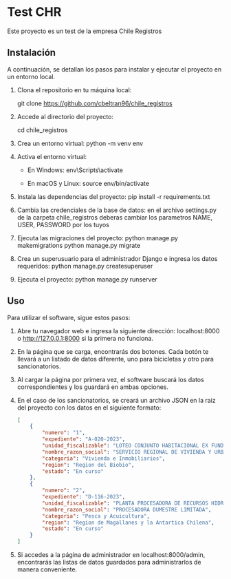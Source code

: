 # Test CHR

Este proyecto es un test de la empresa Chile Registros 

## Instalación

A continuación, se detallan los pasos para instalar y ejecutar el proyecto en un entorno local.

1. Clona el repositorio en tu máquina local:

   git clone https://github.com/cbeltran96/chile_registros

2. Accede al directorio del proyecto:

    cd chile_registros

3. Crea un entorno virtual:
    python -m venv env

4. Activa el entorno virtual:

    - En Windows:
    env\Scripts\activate
    
    - En macOS y Linux:
    source env/bin/activate
    
5. Instala las dependencias del proyecto:
    pip install -r requirements.txt

6. Cambia las credenciales de la base de datos:
    en el archivo settings.py de la carpeta chile_registros deberas cambiar los parametros NAME, USER, PASSWORD por los tuyos

7. Ejecuta las migraciones del proyecto:
    python manage.py makemigrations
    python manage.py migrate

8. Crea un superusuario para el administrador Django e ingresa los datos requeridos:
    python manage.py createsuperuser
    
9. Ejecuta el proyecto:
    python manage.py runserver



## Uso
Para utilizar el software, sigue estos pasos:

1. Abre tu navegador web e ingresa la siguiente dirección: localhost:8000 o http://127.0.0.1:8000 si la primera no funciona.

2. En la página que se carga, encontrarás dos botones. Cada botón te llevará a un listado de datos diferente, uno para bicicletas y otro para sancionatorios.

3. Al cargar la página por primera vez, el software buscará los datos correspondientes y los guardará en ambas opciones.

4. En el caso de los sancionatorios, se creará un archivo JSON en la raiz del proyecto con los datos en el siguiente formato:
    ```json
    [
        {
            "numero": "1",
            "expediente": "A-020-2023",
            "unidad_fiscalizable": "LOTEO CONJUNTO HABITACIONAL EX FUNDICION",
            "nombre_razon_social": "SERVICIO REGIONAL DE VIVIENDA Y URBANISMO SERVIU VIII REGION",
            "categoria": "Vivienda e Inmobiliarios",
            "region": "Region del Biobio",
            "estado": "En curso"
        },
        {
            "numero": "2",
            "expediente": "D-116-2023",
            "unidad_fiscalizable": "PLANTA PROCESADORA DE RECURSOS HIDROBIOLOGICOS PUERTO DEMAISTRE",
            "nombre_razon_social": "PROCESADORA DUMESTRE LIMITADA",
            "categoria": "Pesca y Acuicultura",
            "region": "Region de Magallanes y la Antartica Chilena",
            "estado": "En curso"
        }
    ]
    ```

5. Si accedes a la página de administrador en localhost:8000/admin, encontrarás las listas de datos guardados para administrarlos de manera conveniente.